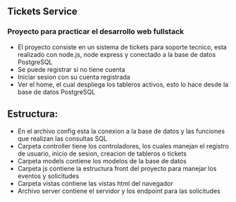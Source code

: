 ## Tickets Service

### Proyecto para practicar el desarrollo web fullstack

- El proyecto consiste en un sistema de tickets para soporte tecnico, esta realizado con node.js, node express y conectado a la base de datos PostgreSQL
- Se puede registrar si no tiene cuenta
- Iniciar sesion con su cuenta registrada
- Ver el home, el cual despliega los tableros activos, esto lo hace desde la base de datos PostgreSQL

## Estructura:

- En el archivo config esta la conexion a la base de datos y las funciones que realizan las consultas SQL
- Carpeta controller tiene los controladores, los cuales manejan el registro de usuario, inicio de sesion, creacion de tableros o tickets
- Carpeta models contiene los modelos de la base de datos
- Carpeta js contiene la estructura front del proyecto para manejar los eventos y solicitudes
- Carpeta vistas contiene las vistas html del navegador
- Archivo server contiene el servidor y los endpoint para las solicitudes 